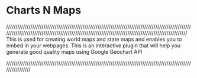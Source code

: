 # Charts N Maps


////////////////////////////////////////////////////////////////////////////////////////////////////////////////////////////////////////////////////////////////////////////////////////////////////
This is used for creating world maps and state maps and enables you to embed in your webpages. This is an interactive plugin that will help you generate good quality maps using Google Geochart API

////////////////////////////////////////////////////////////////////////////////////////////////////////////////
